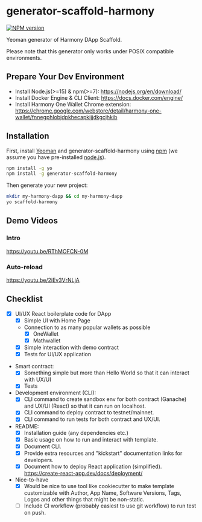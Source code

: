 # generator-scaffold-harmony 

[![NPM version][npm-image]][npm-url]

Yeoman generator of Harmony DApp Scaffold.

Please note that this generator only works under POSIX compatible environments.

## Prepare Your Dev Environment

- Install Node.js(>=15) & npm(>=7): https://nodejs.org/en/download/
- Install Docker Engine & CLI Client: https://docs.docker.com/engine/
- Install Harmony One Wallet Chrome extension: https://chrome.google.com/webstore/detail/harmony-one-wallet/fnnegphlobjdpkhecapkijjdkgcjhkib

## Installation

First, install [Yeoman](http://yeoman.io) and generator-scaffold-harmony using [npm](https://www.npmjs.com/) (we assume you have pre-installed [node.js](https://nodejs.org/)).

```bash
npm install -g yo
npm install -g generator-scaffold-harmony
```

Then generate your new project:

```bash
mkdir my-harmony-dapp && cd my-harmony-dapp
yo scaffold-harmony
```

## Demo Videos

### Intro

https://youtu.be/RThMOFCN-0M

### Auto-reload

https://youtu.be/2iEv3VrNLjA

## Checklist

- [x] UI/UX React boilerplate code for DApp
  - [x] Simple UI with Home Page
  - Connection to as many popular wallets as possible
    - [x] OneWallet
    - [x] Mathwallet
  - [x] Simple interaction with demo contract
  - [x] Tests for UI/UX application
- Smart contract:
  - [x] Something simple but more than Hello World so that it can interact with UX/UI
  - [x] Tests
- Development environment (CLI):
  - [x] CLI command to create sandbox env for both contract (Ganache) and UX/UI (React) so that it can run on localhost.
  - [x] CLI command to deploy contract to testnet/mainnet.
  - [x] CLI command to run tests for both contract and UX/UI.
- README:
  - [x] Installation guide (any dependencies etc.)
  - [x] Basic usage on how to run and interact with template.
  - [x] Document CLI.
  - [x] Provide extra resources and "kickstart" documentation links for developers.
  - [x] Document how to deploy React application (simplified). https://create-react-app.dev/docs/deployment/
- Nice-to-have
  - [x] Would be nice to use tool like cookiecutter to make template customizable with Author, App Name, Software Versions, Tags, Logos and other things that might be non-static.
  - [ ] Include CI workflow (probably easiest to use git workflow) to run test on push.

[npm-image]: https://badge.fury.io/js/generator-scaffold-harmony.svg
[npm-url]: https://npmjs.org/package/generator-scaffold-harmony
